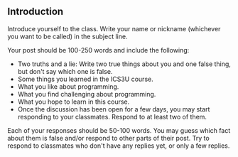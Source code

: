 ## Introduction

Introduce yourself to the class. Write your name or nickname (whichever you want to be called) in the subject line. 

Your post should be 100-250 words and include the following:

* Two truths and a lie: Write two true things about you and one false thing, but don't say which one is false.
* Some things you learned in the ICS3U course.
* What you like about programming.
* What you find challenging about programming.
* What you hope to learn in this course.
* Once the discussion has been open for a few days, you may start responding to your classmates. Respond to at least two of them. 

Each of your responses should be 50-100 words. You may guess which fact about them is false and/or respond to other parts of their post. Try to respond to classmates who don't have any replies yet, or only a few replies.
